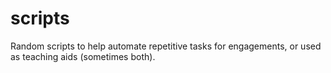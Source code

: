 # scripts
Random scripts to help automate repetitive tasks for engagements, or used as teaching aids (sometimes both).
